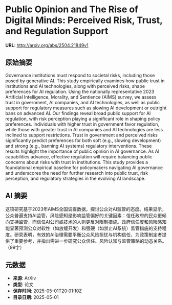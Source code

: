 # Public Opinion and The Rise of Digital Minds: Perceived Risk, Trust, and Regulation Support

**URL**: http://arxiv.org/abs/2504.21849v1

## 原始摘要

Governance institutions must respond to societal risks, including those posed
by generative AI. This study empirically examines how public trust in
institutions and AI technologies, along with perceived risks, shape preferences
for AI regulation. Using the nationally representative 2023 Artificial
Intelligence, Morality, and Sentience (AIMS) survey, we assess trust in
government, AI companies, and AI technologies, as well as public support for
regulatory measures such as slowing AI development or outright bans on advanced
AI. Our findings reveal broad public support for AI regulation, with risk
perception playing a significant role in shaping policy preferences.
Individuals with higher trust in government favor regulation, while those with
greater trust in AI companies and AI technologies are less inclined to support
restrictions. Trust in government and perceived risks significantly predict
preferences for both soft (e.g., slowing development) and strong (e.g., banning
AI systems) regulatory interventions. These results highlight the importance of
public opinion in AI governance. As AI capabilities advance, effective
regulation will require balancing public concerns about risks with trust in
institutions. This study provides a foundational empirical baseline for
policymakers navigating AI governance and underscores the need for further
research into public trust, risk perception, and regulatory strategies in the
evolving AI landscape.


## AI 摘要

这项研究基于2023年AIMS全国调查数据，探讨公众对AI监管的态度。结果显示，公众普遍支持AI监管，风险感知是影响监管偏好的关键因素：信任政府的民众更倾向支持监管，而信任AI公司或技术的人则更反对限制措施。政府信任度和风险感知能显著预测公众对软性（如放缓开发）和强硬（如禁止AI系统）监管措施的支持程度。研究表明，有效的AI治理需要平衡公众风险担忧与机构信任，为政策制定者提供了重要参考，并指出需进一步研究公众信任、风险认知与监管策略的动态关系。（99字）

## 元数据

- **来源**: ArXiv
- **类型**: 论文
- **保存时间**: 2025-05-01T20:01:10Z
- **目录日期**: 2025-05-01
